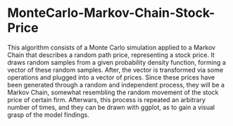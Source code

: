 # MonteCarlo-Markov-Chain-Stock-Price
This algorithm consists of a Monte Carlo simulation applied to a Markov Chain that describes a random path price, representing a stock price.
It draws random samples from a given probability density function, forming a vector of these random samples. 
After, the vector is transformed via some operations and plugged into a vector of prices. Since these prices have been generated through a random and independent process,
they will be a Markov Chain, somewhat resembling the random movement of the stock price of certain firm.
Afterwars, this process is repeated an arbitrary number of times, and they can be drawn with ggplot, as to gain a visual grasp of the model findings. 
